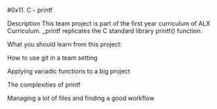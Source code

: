 #0x11. C - printf

Description
This team project is part of the first year curriculum of ALX Curriculum. _printf replicates the C standard library printf() function.



What you should learn from this project:



How to use git in a team setting

Applying variadic functions to a big project

The complexities of printf

Managing a lot of files and finding a good workflow
